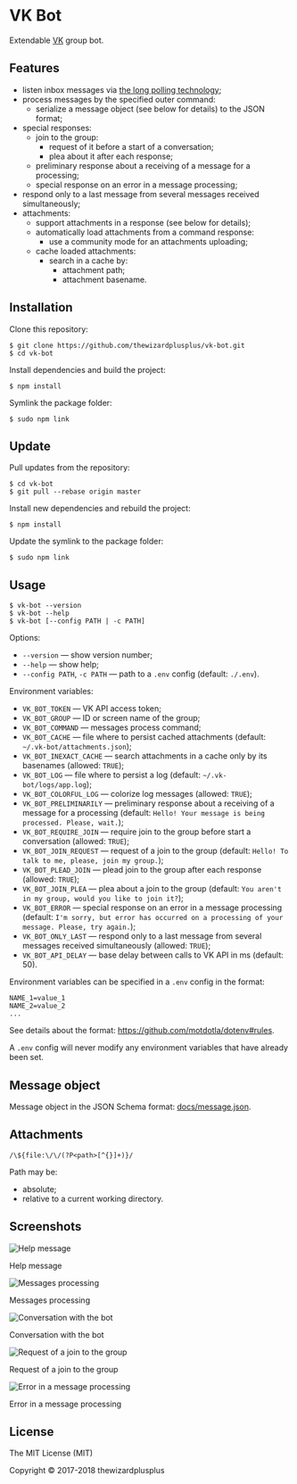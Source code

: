 # VK Bot

Extendable [VK](http://vk.com/) group bot.

## Features

* listen inbox messages via [the long polling technology](https://vk.com/dev/using_longpoll);
* process messages by the specified outer command:
    * serialize a message object (see below for details) to the JSON format;
* special responses:
    * join to the group:
        * request of it before a start of a conversation;
        * plea about it after each response;
    * preliminary response about a receiving of a message for a processing;
    * special response on an error in a message processing;
* respond only to a last message from several messages received simultaneously;
* attachments:
    * support attachments in a response (see below for details);
    * automatically load attachments from a command response:
        * use a community mode for an attachments uploading;
    * cache loaded attachments:
        * search in a cache by:
            * attachment path;
            * attachment basename.

## Installation

Clone this repository:

```
$ git clone https://github.com/thewizardplusplus/vk-bot.git
$ cd vk-bot
```

Install dependencies and build the project:

```
$ npm install
```

Symlink the package folder:

```
$ sudo npm link
```

## Update

Pull updates from the repository:

```
$ cd vk-bot
$ git pull --rebase origin master
```

Install new dependencies and rebuild the project:

```
$ npm install
```

Update the symlink to the package folder:

```
$ sudo npm link
```

## Usage

```
$ vk-bot --version
$ vk-bot --help
$ vk-bot [--config PATH | -c PATH]
```

Options:

* `--version` &mdash; show version number;
* `--help` &mdash; show help;
* `--config PATH`, `-c PATH` &mdash; path to a `.env` config (default: `./.env`).

Environment variables:

* `VK_BOT_TOKEN` &mdash; VK API access token;
* `VK_BOT_GROUP` &mdash; ID or screen name of the group;
* `VK_BOT_COMMAND` &mdash; messages process command;
* `VK_BOT_CACHE` &mdash; file where to persist cached attachments (default: `~/.vk-bot/attachments.json`);
* `VK_BOT_INEXACT_CACHE` &mdash; search attachments in a cache only by its basenames (allowed: `TRUE`);
* `VK_BOT_LOG` &mdash; file where to persist a log (default: `~/.vk-bot/logs/app.log`);
* `VK_BOT_COLORFUL_LOG` &mdash; colorize log messages (allowed: `TRUE`);
* `VK_BOT_PRELIMINARILY` &mdash; preliminary response about a receiving of a message for a processing (default: `Hello! Your message is being processed. Please, wait.`);
* `VK_BOT_REQUIRE_JOIN` &mdash; require join to the group before start a conversation (allowed: `TRUE`);
* `VK_BOT_JOIN_REQUEST` &mdash; request of a join to the group (default: `Hello! To talk to me, please, join my group.`);
* `VK_BOT_PLEAD_JOIN` &mdash; plead join to the group after each response (allowed: `TRUE`);
* `VK_BOT_JOIN_PLEA` &mdash; plea about a join to the group (default: `You aren't in my group, would you like to join it?`);
* `VK_BOT_ERROR` &mdash; special response on an error in a message processing (default: `I'm sorry, but error has occurred on a processing of your message. Please, try again.`);
* `VK_BOT_ONLY_LAST` &mdash; respond only to a last message from several messages received simultaneously (allowed: `TRUE`);
* `VK_BOT_API_DELAY` &mdash; base delay between calls to VK API in ms (default: 50).

Environment variables can be specified in a `.env` config in the format:

```
NAME_1=value_1
NAME_2=value_2
...
```

See details about the format: https://github.com/motdotla/dotenv#rules.

A `.env` config will never modify any environment variables that have already been set.

## Message object

Message object in the JSON Schema format: [docs/message.json](docs/message.json).

## Attachments

```regex
/\${file:\/\/(?P<path>[^{}]+)}/
```

Path may be:

* absolute;
* relative to a current working directory.

## Screenshots

![Help message](screenshots/screenshot_00.png)

Help message

![Messages processing](screenshots/screenshot_01.png)

Messages processing

![Conversation with the bot](screenshots/screenshot_02.png)

Conversation with the bot

![Request of a join to the group](screenshots/screenshot_03.png)

Request of a join to the group

![Error in a message processing](screenshots/screenshot_04.png)

Error in a message processing

## License

The MIT License (MIT)

Copyright &copy; 2017-2018 thewizardplusplus
